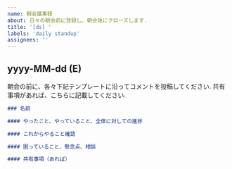 ```yaml
---
name: 朝会議事録
about: 日々の朝会前に登録し、朝会後にクローズします.
title: '[ds] '
labels: 'daily standup'
assignees: ''
---
```


## yyyy-MM-dd (E)

朝会の前に、各々下記テンプレートに沿ってコメントを投稿してください.
共有事項があれば、こちらに記載してください.

```markdown
### 名前

#### やったこと、やっていること、全体に対しての進捗

#### これからやること確認

#### 困っていること、懸念点、相談

#### 共有事項（あれば）
```
